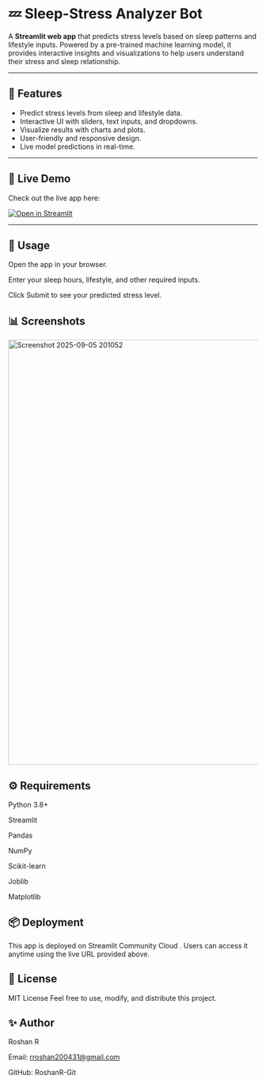 # 💤 Sleep-Stress Analyzer Bot

A **Streamlit web app** that predicts stress levels based on sleep patterns and lifestyle inputs. Powered by a pre-trained machine learning model, it provides interactive insights and visualizations to help users understand their stress and sleep relationship.

---

## 🌟 Features
- Predict stress levels from sleep and lifestyle data.
- Interactive UI with sliders, text inputs, and dropdowns.
- Visualize results with charts and plots.
- User-friendly and responsive design.
- Live model predictions in real-time.

---

## 🚀 Live Demo
Check out the live app here:  

[![Open in Streamlit](https://static.streamlit.io/badges/streamlit_badge_black_white.svg)](https://sleep-stress-analyzer-bot-gmjmvtefqcv8ngp9xmgyha.streamlit.app/)

---

## 📝 Usage

  Open the app in your browser.

  Enter your sleep hours, lifestyle, and other required inputs.

  Click Submit to see your predicted stress level.

## 📊 Screenshots

<img width="1910" height="859" alt="Screenshot 2025-09-05 201052" src="https://github.com/user-attachments/assets/2c032ca2-595b-4ed0-a006-ab162bf9be3d" />

## ⚙ Requirements

Python 3.8+

Streamlit

Pandas

NumPy

Scikit-learn

Joblib

Matplotlib

## 📦 Deployment

This app is deployed on Streamlit Community Cloud .
Users can access it anytime using the live URL provided above.

## 📄 License

MIT License
Feel free to use, modify, and distribute this project.

## ✨ Author

Roshan R

Email: rroshan200431@gmail.com

GitHub: RoshanR-Git
